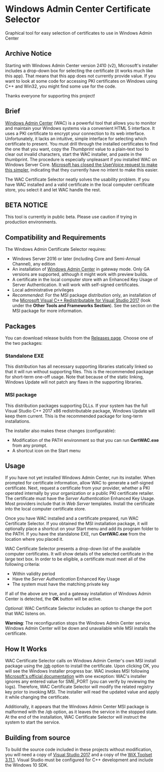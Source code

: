 # Windows Admin Center Certificate Selector

Graphical tool for easy selection of certificates to use in Windows Admin Center

## Archive Notice

Starting with Windows Admin Center version 2410 (v2), Microsoft's installer includes a drop-down box for selecting the certificate (it works much like this app). That means that this app does not currently provide value. If you want to look at some code for accessing PKI certificates on Windows using C++ and Win32, you might find some use for the code.

Thanks everyone for supporting this project!

## Brief

[Windows Admin Center](https://www.microsoft.com/en-us/cloud-platform/windows-admin-center) (WAC) is a powerful tool that allows you to monitor and maintain your Windows systems via a convenient HTML 5 interface. It uses a PKI certificate to encrypt your connection to its web interface. Unfortunately, it lacks an intuitive, simple interface for selecting which certificate to present. You must drill through the installed certificates to find the one that you want, copy the _Thumbprint_ value to a plain-text tool to clear out invalid characters, start the WAC installer, and paste in the thumbprint. The procedure is especially unpleasant if you installed WAC on Windows Server Core. [Microsoft has closed the UserVoice request to make this simpler](https://windowsserver.uservoice.com/forums/295071-management-tools/suggestions/33950335-how-do-windows-admin-center-change-certificate), indicating that they currently have no intent to make this easier.

The WAC Certificate Selector neatly solves the usability problem. If you have WAC installed and a valid certificate in the local computer certificate store, you select it and let WAC handle the rest.

## BETA NOTICE

This tool is currently in public beta. Please use caution if trying in production environments.

## Compatibility and Requirements

The Windows Admin Certificate Selector requires:

- Windows Server 2016 or later (including Core and Semi-Annual Channel), any edition
- An installation of [Windows Admin Center](https://www.microsoft.com/en-us/cloud-platform/windows-admin-center) in gateway mode. Only GA versions are supported, although it might work with preview builds.
- A certificate in the local computer store with an Enhanced Key Usage of Server Authentication. It will work with self-signed certificates.
- Local administrative privileges
- _Recommended_: For the MSI package distribution only, an installation of the [Microsoft Visual C++ Redistributable for Visual Studio 2017](https://visualstudio.microsoft.com/downloads/) (look under the **Other Tools and Frameworks Section**). See the section on the MSI package for more information.

## Packages

You can download release builds from the [Releases page](https://github.com/ejsiron/CertWAC/releases). Choose one of the two packages:

### Standalone EXE

This distribution has all necessary supporting libraries statically linked so that it will run without supporting files. This is the recommended package for short-term one-off usage. Note that because of the static linking, Windows Update will not patch any flaws in the supporting libraries.

### MSI package

This distribution packages supporting DLLs. If your system  has the full Visual Studio C++ 2017 x86 redistributable package, Windows Update will keep them current. This is the recommended package for long-term installations.

The installer also makes these changes (configurable):

- Modification of the PATH environment so that you can run **CertWAC.exe** from any prompt.
- A shortcut icon on the Start menu

## Usage

If you have not yet installed Windows Admin Center, run its installer. When prompted for certificate information, allow WAC to generate a self-signed certificate. Next, request a certificate from your provider, whether a PKI operated internally by your organization or a public PKI certificate retailer. The certificate must have the _Server Authentication_ Enhanced Key Usage. Most providers include that in _Web Server_ templates. Install the certificate into the local computer certificate store.

Once you have WAC installed and a certificate prepared, run WAC Certificate Selector. If you obtained the MSI installation package, it will optionally place a shortcut on your Start menu and add its program folder to the PATH. If you have the standalone EXE, run **CertWAC.exe** from the location where you placed it.

WAC Certificate Selector presents a drop-down list of the available computer certificates. It will show details of the selected certificate in the large text box. In order to be eligible, a certificate must meet all of the following criteria:

- Within validity period
- Have the _Server Authentication_ Enhanced Key Usage
- The system must have the matching private key

If all of the above are true, and a gateway installation of Windows Admin Center is detected, the **OK** button will be active.

_Optional_: WAC Certificate Selector includes an option to change the port that WAC listens on.

**Warning**: The reconfiguration stops the Windows Admin Center service. Windows Admin Center will be down and unavailable while MSI installs the certificate.

## How It Works

WAC Certificate Selector calls on Windows Admin Center's own MSI install package using the [/qb](https://docs.microsoft.com/en-us/windows/desktop/Msi/command-line-options) option to install the certificate. Upon clicking OK, you will see the Windows Installer progress bar. WAC invokes MSI following [Microsoft's official documentation](https://docs.microsoft.com/en-us/windows-server/manage/windows-admin-center/deploy/install) with one exception: WAC's installer ignores any entered value for SME_PORT (you can verify by reviewing the logs). Therefore, WAC Certificate Selector will modify the related registry key prior to invoking MSI. The installer will read the updated value and apply it while changing the certificate.

Additionally, it appears that the Windows Admin Center MSI package is malformed with the /qb option, as it leaves the service in the stopped state. At the end of the installation, WAC Certificate Selector will instruct the system to start the service.

## Building from source

To build the source code included in these projects without modification, you will need a copy of [Visual Studio 2017](https://visualstudio.microsoft.com/downloads/) and a copy of the [WiX Toolset 3.11.1](http://wixtoolset.org/). Visual Studio must be configured for C++ development and include the Windows 10 SDK.
